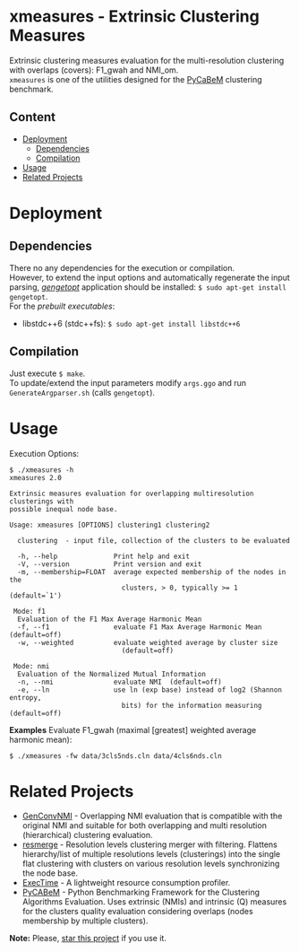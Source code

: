 # xmeasures - Extrinsic Clustering Measures
Extrinsic clustering measures evaluation for the multi-resolution clustering with overlaps (covers): F1_gwah and NMI_om.  
`xmeasures` is one of the utilities designed for the [PyCaBeM](https://github.com/eXascaleInfolab/PyCABeM) clustering benchmark.

## Content
- [Deployment](#deployment)
	- [Dependencies](#dependencies)
	- [Compilation](#compilation)
- [Usage](#usage)
- [Related Projects](#related-projects)

# Deployment

## Dependencies
There no any dependencies for the execution or compilation.  
However, to extend the input options and automatically regenerate the input parsing,
[*gengetopt*](https://www.gnu.org/software/gengetopt) application should be installed: `$ sudo apt-get install gengetopt`.  
For the *prebuilt executables*:
- libstdc++6 (stdc++fs): `$ sudo apt-get install libstdc++6`

## Compilation
Just execute `$ make`.  
To update/extend the input parameters modify `args.ggo` and run `GenerateArgparser.sh` (calls `gengetopt`).

# Usage
Execution Options:
```
$ ./xmeasures -h
xmeasures 2.0

Extrinsic measures evaluation for overlapping multiresolution clusterings with
possible inequal node base.

Usage: xmeasures [OPTIONS] clustering1 clustering2

  clustering  - input file, collection of the clusters to be evaluated

  -h, --help              Print help and exit
  -V, --version           Print version and exit
  -m, --membership=FLOAT  average expected membership of the nodes in the
                            clusters, > 0, typically >= 1  (default=`1')

 Mode: f1
  Evaluation of the F1 Max Average Harmonic Mean
  -f, --f1                evaluate F1 Max Average Harmonic Mean  (default=off)
  -w, --weighted          evaluate weighted average by cluster size
                            (default=off)

 Mode: nmi
  Evaluation of the Normalized Mutual Information
  -n, --nmi               evaluate NMI  (default=off)
  -e, --ln                use ln (exp base) instead of log2 (Shannon entropy,
                            bits) for the information measuring  (default=off)
```

**Examples**
Evaluate F1_gwah (maximal [greatest] weighted average harmonic mean):
```
$ ./xmeasures -fw data/3cls5nds.cln data/4cls6nds.cln
```

# Related Projects
- [GenConvNMI](https://github.com/eXascaleInfolab/GenConvNMI) - Overlapping NMI evaluation that is compatible with the original NMI and suitable for both overlapping and multi resolution (hierarchical) clustering evaluation.
- [resmerge](https://github.com/eXascaleInfolab/resmerge)  - Resolution levels clustering merger with filtering. Flattens hierarchy/list of multiple resolutions levels (clusterings) into the single flat clustering with clusters on various resolution levels synchronizing the node base.
- [ExecTime](https://bitbucket.org/lumais/exectime/)  - A lightweight resource consumption profiler.
- [PyCABeM](https://github.com/eXascaleInfolab/PyCABeM) - Python Benchmarking Framework for the Clustering Algorithms Evaluation. Uses extrinsic (NMIs) and intrinsic (Q) measures for the clusters quality evaluation considering overlaps (nodes membership by multiple clusters).

**Note:** Please, [star this project](https://github.com/eXascaleInfolab/xmeasures) if you use it.
